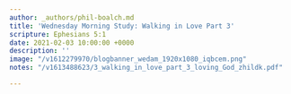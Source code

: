 ```yaml
---
author: _authors/phil-boalch.md
title: 'Wednesday Morning Study: Walking in Love Part 3'
scripture: Ephesians 5:1
date: 2021-02-03 10:00:00 +0000
description: ''
image: "/v1612279970/blogbanner_wedam_1920x1080_iqbcem.png"
notes: "/v1613488623/3_walking_in_love_part_3_loving_God_zhildk.pdf"

---
```

